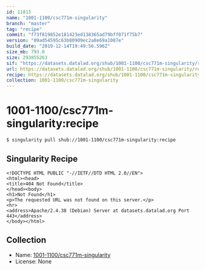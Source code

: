 ```yaml
---
id: 11813
name: "1001-1100/csc771m-singularity"
branch: "master"
tag: "recipe"
commit: "f73f819852e181423ed138365ad79bff071f75b7"
version: "09ad54595c63b80909ec2a8e69a1087e"
build_date: "2019-12-14T19:49:56.596Z"
size_mb: 793.0
size: 293855263
sif: "https://datasets.datalad.org/shub/1001-1100/csc771m-singularity/recipe/2019-12-14-f73f8198-09ad5459/09ad54595c63b80909ec2a8e69a1087e.sif"
url: https://datasets.datalad.org/shub/1001-1100/csc771m-singularity/recipe/2019-12-14-f73f8198-09ad5459/
recipe: https://datasets.datalad.org/shub/1001-1100/csc771m-singularity/recipe/2019-12-14-f73f8198-09ad5459/Singularity
collection: 1001-1100/csc771m-singularity
---
```


# 1001-1100/csc771m-singularity:recipe

```bash
$ singularity pull shub://1001-1100/csc771m-singularity:recipe
```

## Singularity Recipe

```singularity
<!DOCTYPE HTML PUBLIC "-//IETF//DTD HTML 2.0//EN">
<html><head>
<title>404 Not Found</title>
</head><body>
<h1>Not Found</h1>
<p>The requested URL was not found on this server.</p>
<hr>
<address>Apache/2.4.38 (Debian) Server at datasets.datalad.org Port 443</address>
</body></html>
```

## Collection

 - Name: [1001-1100/csc771m-singularity](https://github.com/1001-1100/csc771m-singularity)
 - License: None


